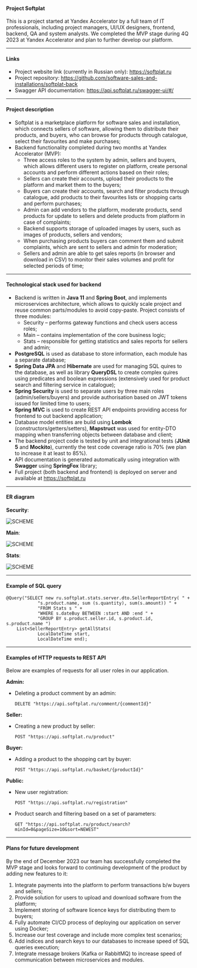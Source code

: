 #### Project Softplat
This is a project started at Yandex Accelerator by a full team of IT professionals, including project managers, UI/UX designers, frontend, backend, QA and system analysts. We completed the MVP stage during 4Q 2023 at Yandex Accelerator and plan to further develop our platform.
___

#### Links 
* Project website link (currently in Russian only): https://softplat.ru
* Project repository: https://github.com/software-sales-and-installations/softplat-back
* Swagger API documentation: https://api.softplat.ru/swagger-ui/#/
___

#### Project description
* Softplat is a marketplace platform for software sales and installation, which connects sellers of software, allowing them to distribute their products, and buyers, who can browse for products through catalogue, select their favourites and make purchases; 
* Backend functionality completed during two months at Yandex Accelerator (MVP): 
    * Three access roles to the system by admin, sellers and buyers, which allows different users to register on platform, create personal accounts and perform different actions based on their roles; 
    * Sellers can create their accounts, upload their products to the platform and market them to the buyers; 
    * Buyers can create their accounts, search and filter products through catalogue, add products to their favourites lists or shopping carts and perform purchases; 
    * Admin can add vendors to the platform, moderate products, send products for update to sellers and delete products from platform in case of complaints; 
    * Backend supports storage of uploaded images by users, such as images of products, sellers and vendors;
    * When purchasing products buyers can comment them and submit complaints, which are sent to sellers and admin for moderation; 
    * Sellers and admin are able to get sales reports (in browser and download in CSV) to monitor their sales volumes and profit for selected periods of time; 
___

#### Technological stack used for backend
* Backend is written in **Java 11** and **Spring Boot**, and implements microservices architecture, which allows to quickly scale project and reuse common parts/modules to avoid copy-paste. Project consists of three modules: 
    * Security – performs gateway functions and check users access roles;
    * Main – contains implementation of the core business logic;
    * Stats – responsible for getting statistics and sales reports for sellers and admin; 
* **PostgreSQL** is used as database to store information, each module has a separate database; 
* **Spring Data JPA** and **Hibernate** are used for managing SQL quires to the database, as well as library **QueryDSL** to create complex quires using predicates and boolean expressions (extensively used for product search and filtering service in catalogue); 
* **Spring Security** is used to separate users by three main roles (admin/sellers/buyers) and provide authorisation based on JWT tokens issued for limited time to users; 
* **Spring MVC** is used to create REST API endpoints providing access for frontend to out backend application; 
* Database model entities are build using **Lombok** (constructors/getters/setters), **Mapstruct** was used for entity-DTO mapping when transferring objects between database and client;  
* The backend project code is tested by unit and integrational tests (**JUnit 5** and **Mockito**), currently the test code coverage ratio is 70% (we plan to increase it at least to 85%). 
* API documentation is generated automatically using integration with **Swagger** using **SpringFox** library; 
* Full project (both backend and frontend) is deployed on server and available at https://softplat.ru 
___

#### ER diagram
**Security**:

![SCHEME](https://github.com/software-sales-and-installations/softplat-back/blob/dev-microservices/er-diagram-db/softplat-security.jpg)

**Main**:

![SCHEME](https://github.com/software-sales-and-installations/softplat-back/blob/dev-microservices/er-diagram-db/softplat-main.jpg)

**Stats**:

![SCHEME](https://github.com/software-sales-and-installations/softplat-back/blob/dev-microservices/er-diagram-db/softplat-stats.jpg)

----
#### Example of SQL query
```
@Query("SELECT new ru.softplat.stats.server.dto.SellerReportEntry( " +
            "s.product.name, sum (s.quantity), sum(s.amount)) " +
            "FROM Stats s " +
            "WHERE s.dateBuy BETWEEN :start AND :end " +
            "GROUP BY s.product.seller.id, s.product.id, s.product.name ")
    List<SellerReportEntry> getAllStats(
            LocalDateTime start,
            LocalDateTime end);
```
----

#### Examples of HTTP requests to REST API
Below are examples of requests for all user roles in our application.

**Admin:**
- Deleting a product comment by an admin:

  ```DELETE "https://api.softplat.ru/comment/{commentId}"```

**Seller:**
- Creating a new product by seller:

  ```POST "https://api.softplat.ru/product"```

**Buyer:**
- Adding a product to the shopping cart by buyer:

  ```POST "https://api.softplat.ru/basket/{productId}"```

**Public:**
- New user registration:

  ```POST "https://api.softplat.ru/registration"```

- Product search and filtering based on a set of parameters:

  ```GET "https://api.softplat.ru/product/search?minId=0&pageSize=10&sort=NEWEST"```
___

#### Plans for future development
By the end of December 2023 our team has successfully completed the MVP stage and looks forward to continuing development of the product by adding new features to it: 
1. Integrate payments into the platform to perform transactions b/w buyers and sellers; 
2. Provide solution for users to upload and download software from the platform; 
3. Implement storing of software licence keys for distributing them to buyers; 
4. Fully automate CI/CD process of deploying our application on server using Docker; 
5. Increase our test coverage and include more complex test scenarios; 
6. Add indices and search keys to our databases to increase speed of SQL queries execution; 
7. Integrate message brokers (Kafka or RabbitMQ) to increase speed of communication between microservices and modules.
